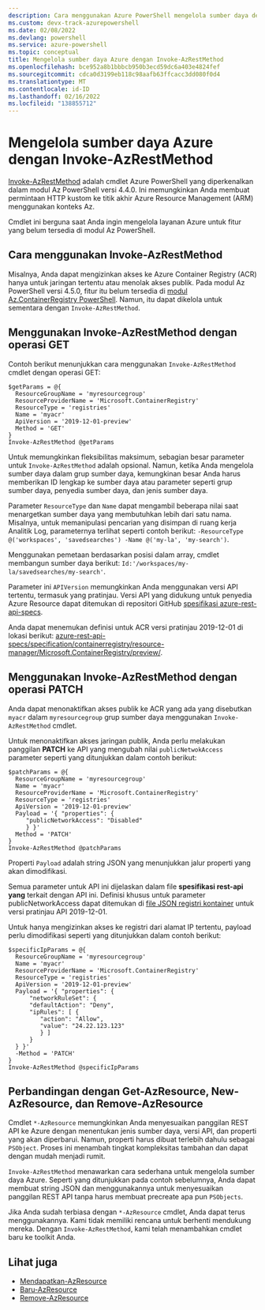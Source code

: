 ```yaml
---
description: Cara menggunakan Azure PowerShell mengelola sumber daya dengan cmdlet Invoke-AzRestMethod.
ms.custom: devx-track-azurepowershell
ms.date: 02/08/2022
ms.devlang: powershell
ms.service: azure-powershell
ms.topic: conceptual
title: Mengelola sumber daya Azure dengan Invoke-AzRestMethod
ms.openlocfilehash: bce952a8b1bbbcb950b3ecd59dc6a403e4824fef
ms.sourcegitcommit: cdca0d3199eb118c98aafb63ffcacc3dd080f0d4
ms.translationtype: MT
ms.contentlocale: id-ID
ms.lasthandoff: 02/16/2022
ms.locfileid: "138855712"
---
```

# <a name="manage-azure-resources-with-invoke-azrestmethod"></a>Mengelola sumber daya Azure dengan Invoke-AzRestMethod

[Invoke-AzRestMethod](/powershell/module/az.accounts/invoke-azrestmethod) adalah cmdlet Azure PowerShell yang diperkenalkan dalam modul Az PowerShell versi 4.4.0. Ini memungkinkan Anda membuat permintaan HTTP kustom ke titik akhir Azure Resource Management (ARM) menggunakan konteks Az.

Cmdlet ini berguna saat Anda ingin mengelola layanan Azure untuk fitur yang belum tersedia di modul Az PowerShell.

## <a name="how-to-use-invoke-azrestmethod"></a>Cara menggunakan Invoke-AzRestMethod

Misalnya, Anda dapat mengizinkan akses ke Azure Container Registry (ACR) hanya untuk jaringan tertentu atau menolak akses publik. Pada modul Az PowerShell versi 4.5.0, fitur itu belum tersedia di [modul Az.ContainerRegistry PowerShell](/powershell/module/Az.ContainerRegistry/). Namun, itu dapat dikelola untuk sementara dengan `Invoke-AzRestMethod`.

## <a name="using-invoke-azrestmethod-with-get-operations"></a>Menggunakan Invoke-AzRestMethod dengan operasi GET

Contoh berikut menunjukkan cara menggunakan `Invoke-AzRestMethod` cmdlet dengan operasi GET:

```azurepowershell-interactive
$getParams = @{
  ResourceGroupName = 'myresourcegroup'
  ResourceProviderName = 'Microsoft.ContainerRegistry'
  ResourceType = 'registries'
  Name = 'myacr'
  ApiVersion = '2019-12-01-preview'
  Method = 'GET'
}
Invoke-AzRestMethod @getParams
```

Untuk memungkinkan fleksibilitas maksimum, sebagian besar parameter untuk `Invoke-AzRestMethod` adalah opsional.
Namun, ketika Anda mengelola sumber daya dalam grup sumber daya, kemungkinan besar Anda harus memberikan ID lengkap ke sumber daya atau parameter seperti grup sumber daya, penyedia sumber daya, dan jenis sumber daya.

Parameter `ResourceType` dan `Name` dapat mengambil beberapa nilai saat menargetkan sumber daya yang membutuhkan lebih dari satu nama. Misalnya, untuk memanipulasi pencarian yang disimpan di ruang kerja Analitik Log, parameternya terlihat seperti contoh berikut: `-ResourceType @('workspaces', 'savedsearches') -Name @('my-la', 'my-search')`.

Menggunakan pemetaan berdasarkan posisi dalam array, cmdlet membangun sumber daya berikut: `Id:'/workspaces/my-la/savedsearches/my-search'`.

Parameter ini `APIVersion` memungkinkan Anda menggunakan versi API tertentu, termasuk yang pratinjau. Versi API yang didukung untuk penyedia Azure Resource dapat ditemukan di repositori GitHub [spesifikasi azure-rest-api-specs](https://github.com/Azure/azure-rest-api-specs).

Anda dapat menemukan definisi untuk ACR versi pratinjau 2019-12-01 di lokasi berikut: [azure-rest-api-specs/specification/containerregistry/resource-manager/Microsoft.ContainerRegistry/preview/](https://github.com/Azure/azure-rest-api-specs/tree/master/specification/containerregistry/resource-manager/Microsoft.ContainerRegistry/preview).

## <a name="using-invoke-azrestmethod-with-patch-operations"></a>Menggunakan Invoke-AzRestMethod dengan operasi PATCH

Anda dapat menonaktifkan akses publik ke ACR yang ada yang disebutkan `myacr` dalam `myresourcegroup` grup sumber daya menggunakan `Invoke-AzRestMethod` cmdlet.

Untuk menonaktifkan akses jaringan publik, Anda perlu melakukan panggilan **PATCH** ke API yang mengubah nilai `publicNetwokAccess` parameter seperti yang ditunjukkan dalam contoh berikut:

```azurepowershell-interactive
$patchParams = @{
  ResourceGroupName = 'myresourcegroup'
  Name = 'myacr'
  ResourceProviderName = 'Microsoft.ContainerRegistry'
  ResourceType = 'registries'
  ApiVersion = '2019-12-01-preview'
  Payload = '{ "properties": {
     "publicNetworkAccess": "Disabled"
     } }'
  Method = 'PATCH'
}
Invoke-AzRestMethod @patchParams
```

Properti `Payload` adalah string JSON yang menunjukkan jalur properti yang akan dimodifikasi.

Semua parameter untuk API ini dijelaskan dalam file **spesifikasi rest-api yang** terkait dengan API ini.
Definisi khusus untuk parameter publicNetworkAccess dapat ditemukan di [file JSON registri kontainer](https://github.com/Azure/azure-rest-api-specs/blob/2a9da9a79d0a7b74089567ec4f0289f3e0f31bec/specification/containerregistry/resource-manager/Microsoft.ContainerRegistry/preview/2019-12-01-preview/containerregistry.json) untuk versi pratinjau API 2019-12-01.

Untuk hanya mengizinkan akses ke registri dari alamat IP tertentu, payload perlu dimodifikasi seperti yang ditunjukkan dalam contoh berikut:

```azurepowershell-interactive
$specificIpParams = @{
  ResourceGroupName = 'myresourcegroup'
  Name = 'myacr'
  ResourceProviderName = 'Microsoft.ContainerRegistry'
  ResourceType = 'registries'
  ApiVersion = '2019-12-01-preview'
  Payload = '{ "properties": {
      "networkRuleSet": {
      "defaultAction": "Deny",
      "ipRules": [ {
         "action": "Allow",
         "value": "24.22.123.123"
         } ]
      }
  } }'
  -Method = 'PATCH'
}
Invoke-AzRestMethod @specificIpParams
```

## <a name="comparison-to-get-azresource-new-azresource-and-remove-azresource"></a>Perbandingan dengan Get-AzResource, New-AzResource, dan Remove-AzResource

Cmdlet `*-AzResource` memungkinkan Anda menyesuaikan panggilan REST API ke Azure dengan menentukan jenis sumber daya, versi API, dan properti yang akan diperbarui. Namun, properti harus dibuat terlebih dahulu sebagai `PSObject`. Proses ini menambah tingkat kompleksitas tambahan dan dapat dengan mudah menjadi rumit.

`Invoke-AzRestMethod` menawarkan cara sederhana untuk mengelola sumber daya Azure. Seperti yang ditunjukkan pada contoh sebelumnya, Anda dapat membuat string JSON dan menggunakannya untuk menyesuaikan panggilan REST API tanpa harus membuat precreate apa pun `PSObjects`.

Jika Anda sudah terbiasa dengan `*-AzResource` cmdlet, Anda dapat terus menggunakannya. Kami tidak memiliki rencana untuk berhenti mendukung mereka. Dengan `Invoke-AzRestMethod`, kami telah menambahkan cmdlet baru ke toolkit Anda.

## <a name="see-also"></a>Lihat juga

* [Mendapatkan-AzResource](/powershell/module/az.resources/get-azresource)
* [Baru-AzResource](/powershell/module/az.resources/new-azresource)
* [Remove-AzResource](/powershell/module/az.resources/remove-azresource)
